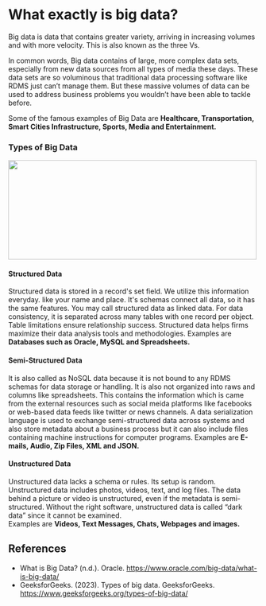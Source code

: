 # What exactly is big data?

Big data is data that contains greater variety, arriving in increasing volumes and with more velocity. This is also known as the three Vs.

In common words, Big data contains of large, more complex data sets, especially from new data sources from all types of media these days. These data sets are so voluminous that traditional data processing software like RDMS just can’t manage them. But these massive volumes of data can be used to address business problems you wouldn’t have been able to tackle before.

Some of the famous examples of Big Data are **Healthcare, Transportation, Smart Cities Infrastructure, Sports, Media and Entertainment.**

### Types of Big Data

<img src="https://github.com/akhil2607/akhil2607/assets/44285279/e2c07e42-80a8-42dc-9f0d-36e86b19775b" width="500" height="200">

#### Structured Data
Structured data is stored in a record's set field. We utilize this information everyday. like your name and place. It's schemas connect all data, so it has the same features. You may call structured data as linked data. For data consistency, it is separated across many tables with one record per object. Table limitations ensure relationship success. Structured data helps firms maximize their data analysis tools and methodologies. 
Examples are **Databases such as Oracle, MySQL and Spreadsheets.**

#### Semi-Structured Data
It is also called as NoSQL data because it is not bound to any RDMS schemas for data storage or handling. It is also not organized into raws and columns like spreadsheets. This contains the information which is came from the external resources such as social meida platforms like facebooks or web-based data feeds like twitter or news channels. A data serialization language is used to exchange semi-structured data across systems and also store metadata about a business process but it can also include files containing machine instructions for computer programs.
Examples are **E-mails, Audio, Zip Files, XML and JSON.**

#### Unstructured Data
Unstructured data lacks a schema or rules. Its setup is random. Unstructured data includes photos, videos, text, and log files. The data behind a picture or video is unstructured, even if the metadata is semi-structured. Without the right software, unstructured data is called “dark data” since it cannot be examined.                                                                                                               
Examples are **Videos, Text Messages, Chats, Webpages and images.**


## References

- What is Big Data? (n.d.). Oracle. https://www.oracle.com/big-data/what-is-big-data/
- GeeksforGeeks. (2023). Types of big data. GeeksforGeeks. https://www.geeksforgeeks.org/types-of-big-data/
